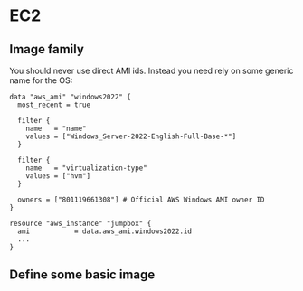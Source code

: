 # EC2

## Image family

You should never use direct AMI ids. Instead you need rely on some generic name for the OS:

```
data "aws_ami" "windows2022" {
  most_recent = true

  filter {
    name   = "name"
    values = ["Windows_Server-2022-English-Full-Base-*"]
  }

  filter {
    name   = "virtualization-type"
    values = ["hvm"]
  }

  owners = ["801119661308"] # Official AWS Windows AMI owner ID
}

resource "aws_instance" "jumpbox" {
  ami           = data.aws_ami.windows2022.id
  ...
}
```


## Define some basic image

```h
